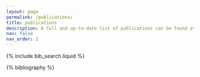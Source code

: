 ```yaml
---
layout: page
permalink: /publications/
title: publications
description: A full and up-to-date list of publications can be found at this <a href="https://researchmap.jp/yilmaz/published_papers">link</a>.
nav: false
nav_order: 2
---
```


<!-- _pages/publications.md -->

<!-- Bibsearch Feature -->

{% include bib_search.liquid %}

<div class="publications">

{% bibliography %}

</div>
